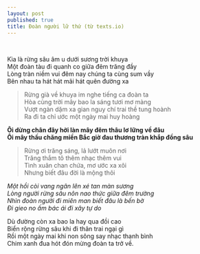 ```yaml
---
layout: post
published: true
title: Đoàn người lữ thứ (từ texts.io)
---
```


 

Kìa là rừng sâu âm u dưới sương trời khuya  
Một đoàn tàu đi quanh co giữa đêm trăng đầy  
Lòng tràn niềm vui đêm nay chúng ta cùng sum vầy  
Bên nhau ta hát hát mãi hát quên đường xa

>   Rừng già về khuya im nghe tiếng ca đoàn ta  
>   Hòa cùng trời mây bao la sáng tươi mơ màng  
>   Vượt ngàn dặm xa gian nguy chí trai thề tung hoành  
>   Ra đi ta chỉ ước một ngày mai huy hoàng

**Ôi dừng chân đây hỡi làn mây đêm thâu lơ lững về đâu**  
**Ôi mây thấu chăng miền Bắc giờ đau thương tràn khắp đồng sâu**

>   Rừng ơi trăng sáng, lả lướt muôn nơi  
>   Trăng thắm tô thêm nhạc thêm vui  
>   Tình xuân chan chứa, mơ ước xa xôi  
>   Nhưng biết đâu đời là mộng thôi

*Một hồi còi vang ngân lên xé tan màn sương*  
*Lòng người rừng sâu nôn nao thức giữa đêm trường*  
*Nhìn đoàn người đi miên man biết đâu là bến bờ*  
*Đi gieo no ấm bác ái đi xây tự do*

Dù đường còn xa bao la hay qua đồi cao  
Biển rộng rừng sâu khi đi thân trai ngại gì  
Rồi một ngày mai khi non sông say nhạc thanh bình  
Chim xanh đua hót đón mừng đoàn ta trở về.
